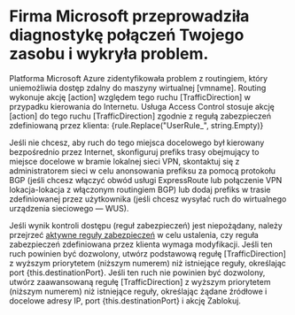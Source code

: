 <properties 
  pageTitle="Element docelowy trasy — Internet" 
  description="Element docelowy trasy — Internet" 
  infoBubbleText="Wykryto problemy z routingiem ruchu sieciowego. Szczegółowe informacje można znaleźć po prawej stronie."
  service="microsoft.network" 
  resource="virtualnetworks" 
  authors="anavinahar" 
  displayOrder="" 
  articleId="CantRDP_RouteTargetInternet" 
  diagnosticScenario="Internet traffic" 
  selfHelpType="Diagnostics" 
  supportTopicIds="32511135, 32411835, 32584250, 32584252" 
  resourceTags="windows" 
  productPesIds="16342, 14745, 15571, 15797, 14749, 15526"
  cloudEnvironments="Public"
/>

# <a name="we-ran-connectivity-diagnostics-on-your-resource-and-found-an-issue"></a>Firma Microsoft przeprowadziła diagnostykę połączeń Twojego zasobu i wykryła problem.

<!--issueDescription-->
Platforma Microsoft Azure zidentyfikowała problem z routingiem, który uniemożliwia dostęp zdalny do maszyny wirtualnej <!--$vmname-->[vmname]<!--/$vmname-->.
Routing wykonuje akcję <!--$action-->[action]<!--/$action--> względem tego ruchu <!--$TrafficDirection-->[TrafficDirection]<!--/$TrafficDirection--> w przypadku kierowania do Internetu.
Usługa Access Control stosuje akcję <!--$action-->[action]<!--/$action--> do tego ruchu <!--$TrafficDirection-->[TrafficDirection]<!--/$TrafficDirection--> zgodnie z regułą zabezpieczeń zdefiniowaną przez klienta: {rule.Replace("UserRule_", string.Empty)}
<!--/issueDescription-->

Jeśli nie chcesz, aby ruch do tego miejsca docelowego był kierowany bezpośrednio przez Internet, skonfiguruj prefiks trasy obejmujący to miejsce docelowe w bramie lokalnej sieci VPN, skontaktuj się z administratorem sieci w celu anonsowania prefiksu za pomocą protokołu BGP (jeśli chcesz włączyć obwód usługi ExpressRoute lub połączenie VPN lokacja-lokacja z włączonym routingiem BGP) lub dodaj prefiks w trasie zdefiniowanej przez użytkownika (jeśli chcesz wysyłać ruch do wirtualnego urządzenia sieciowego — WUS).

Jeśli wynik kontroli dostępu (reguł zabezpieczeń) jest niepożądany, należy przejrzeć [aktywne reguły zabezpieczeń](https://docs.microsoft.com/azure/virtual-network/virtual-network-nsg-troubleshoot-portal) w celu ustalenia, czy reguła zabezpieczeń zdefiniowana przez klienta wymaga modyfikacji. Jeśli ten ruch powinien być dozwolony, utwórz podstawową regułę <!--$TrafficDirection-->[TrafficDirection]<!--/$TrafficDirection--> z wyższym priorytetem (niższym numerem) niż istniejące reguły, określając port {this.destinationPort}. Jeśli ten ruch nie powinien być dozwolony, utwórz zaawansowaną regułę <!--$TrafficDirection-->[TrafficDirection]<!--/$TrafficDirection--> z wyższym priorytetem (niższym numerem) niż istniejące reguły, określając żądane źródłowe i docelowe adresy IP, port {this.destinationPort} i akcję Zablokuj.
